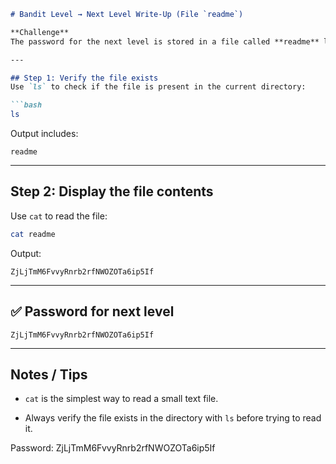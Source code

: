 ````markdown
# Bandit Level → Next Level Write-Up (File `readme`)

**Challenge**  
The password for the next level is stored in a file called **readme** located in the home directory.

---

## Step 1: Verify the file exists
Use `ls` to check if the file is present in the current directory:

```bash
ls
````

Output includes:

```
readme
```

---

## Step 2: Display the file contents

Use `cat` to read the file:

```bash
cat readme
```

Output:

```
ZjLjTmM6FvvyRnrb2rfNWOZOTa6ip5If
```

---

## ✅ Password for next level

```
ZjLjTmM6FvvyRnrb2rfNWOZOTa6ip5If
```

---

## Notes / Tips

- `cat` is the simplest way to read a small text file.
    
- Always verify the file exists in the directory with `ls` before trying to read it.

Password: ZjLjTmM6FvvyRnrb2rfNWOZOTa6ip5If